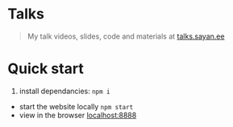 # Talks

> My talk videos, slides, code and materials at [talks.sayan.ee](http://talks.sayan.ee)

# Quick start

1. install dependancies: `npm i`
- start the website locally `npm start`
- view in the browser [localhost:8888](http://localhost:8888)
